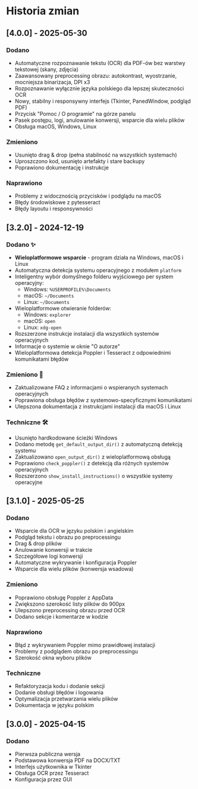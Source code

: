 # Historia zmian

## [4.0.0] - 2025-05-30
### Dodano
- Automatyczne rozpoznawanie tekstu (OCR) dla PDF-ów bez warstwy tekstowej (skany, zdjęcia)
- Zaawansowany preprocessing obrazu: autokontrast, wyostrzanie, mocniejsza binarizacja, DPI x3
- Rozpoznawanie wyłącznie języka polskiego dla lepszej skuteczności OCR
- Nowy, stabilny i responsywny interfejs (Tkinter, PanedWindow, podgląd PDF)
- Przycisk "Pomoc / O programie" na górze panelu
- Pasek postępu, logi, anulowanie konwersji, wsparcie dla wielu plików
- Obsługa macOS, Windows, Linux

### Zmieniono
- Usunięto drag & drop (pełna stabilność na wszystkich systemach)
- Uproszczono kod, usunięto artefakty i stare backupy
- Poprawiono dokumentację i instrukcje

### Naprawiono
- Problemy z widocznością przycisków i podglądu na macOS
- Błędy środowiskowe z pytesseract
- Błędy layoutu i responsywności

## [3.2.0] - 2024-12-19
### Dodano ✨
- **Wieloplatformowe wsparcie** - program działa na Windows, macOS i Linux
- Automatyczna detekcja systemu operacyjnego z modułem `platform`
- Inteligentny wybór domyślnego folderu wyjściowego per system operacyjny:
  - Windows: `%USERPROFILE%\Documents`
  - macOS: `~/Documents`
  - Linux: `~/Documents`
- Wieloplatformowe otwieranie folderów:
  - Windows: `explorer`
  - macOS: `open`
  - Linux: `xdg-open`
- Rozszerzone instrukcje instalacji dla wszystkich systemów operacyjnych
- Informacje o systemie w oknie "O autorze"
- Wieloplatformowa detekcja Poppler i Tesseract z odpowiednimi komunikatami błędów

### Zmieniono 🔧
- Zaktualizowane FAQ z informacjami o wspieranych systemach operacyjnych
- Poprawiona obsługa błędów z systemowo-specyficznymi komunikatami
- Ulepszona dokumentacja z instrukcjami instalacji dla macOS i Linux

### Techniczne 🛠️
- Usunięto hardkodowane ścieżki Windows
- Dodano metodę `get_default_output_dir()` z automatyczną detekcją systemu
- Zaktualizowano `open_output_dir()` z wieloplatformową obsługą
- Poprawiono `check_poppler()` z detekcją dla różnych systemów operacyjnych
- Rozszerzono `show_install_instructions()` o wszystkie systemy operacyjne

## [3.1.0] - 2025-05-25

### Dodano
- Wsparcie dla OCR w języku polskim i angielskim
- Podgląd tekstu i obrazu po preprocessingu
- Drag & drop plików
- Anulowanie konwersji w trakcie
- Szczegółowe logi konwersji
- Automatyczne wykrywanie i konfiguracja Poppler
- Wsparcie dla wielu plików (konwersja wsadowa)

### Zmieniono
- Poprawiono obsługę Poppler z AppData
- Zwiększono szerokość listy plików do 900px
- Ulepszono preprocessing obrazu przed OCR
- Dodano sekcje i komentarze w kodzie

### Naprawiono
- Błąd z wykrywaniem Poppler mimo prawidłowej instalacji
- Problemy z podglądem obrazu po preprocessingu
- Szerokość okna wyboru plików

### Techniczne
- Refaktoryzacja kodu i dodanie sekcji
- Dodanie obsługi błędów i logowania
- Optymalizacja przetwarzania wielu plików
- Dokumentacja w języku polskim

## [3.0.0] - 2025-04-15

### Dodano
- Pierwsza publiczna wersja
- Podstawowa konwersja PDF na DOCX/TXT
- Interfejs użytkownika w Tkinter
- Obsługa OCR przez Tesseract
- Konfiguracja przez GUI
